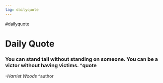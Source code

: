 ```yaml
---
tag: dailyquote
---
```


#dailyquote

# Daily Quote

### You can stand tall without standing on someone. You can be a victor without having victims. ^quote
*-Harriet Woods* ^author
